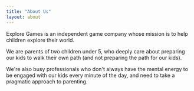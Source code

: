 ```yaml
---
title: "About Us"
layout: about
---
```


Explore Games is an independent game company whose mission is to help children explore their world.

We are parents of two children under 5, who deeply care about preparing our kids to walk their own path (and not preparing the path for our kids).

We're also busy professionals who don't always have the mental energy to be engaged with our kids every minute of the day, and need to take a pragmatic approach to parenting.
